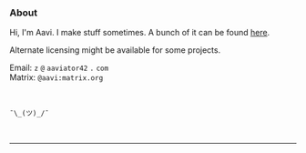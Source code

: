 ### About

Hi, I'm Aavi. I make stuff sometimes. A bunch of it can be found [here](https://github.com/aaviator42/).

Alternate licensing might be available for some projects. 



Email: `z` `@` `aaviator42` `.` `com`  
Matrix: `@aavi:matrix.org`

<br>


`¯\_(ツ)_/¯`

<br>

---
